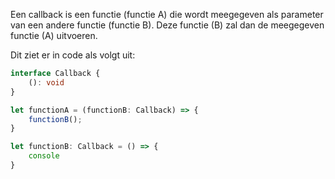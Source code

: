 Een callback is een functie (functie A) die wordt meegegeven als parameter van een andere functie (functie B). Deze functie (B) zal dan de meegegeven functie (A) uitvoeren.

Dit ziet er in code als volgt uit:
```ts
interface Callback {
	(): void
}

let functionA = (functionB: Callback) => {
	functionB();
}

let functionB: Callback = () => {
	console
}
```